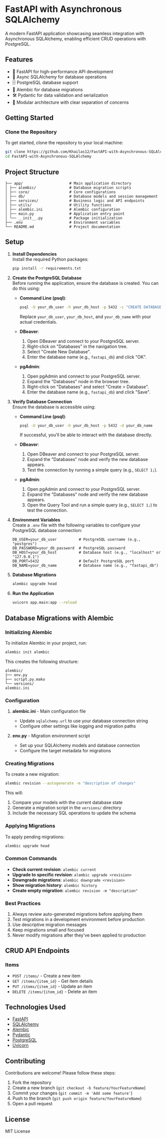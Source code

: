 # FastAPI with Asynchronous SQLAlchemy  
A modern FastAPI application showcasing seamless integration with Asynchronous SQLAlchemy, enabling efficient CRUD operations with PostgreSQL.  

## Features
- 🚀 FastAPI for high-performance API development
- 🐘 Async SQLAlchemy for database operations
- 🗄️ PostgreSQL database support
- 📄 Alembic for database migrations
- 🛠️ Pydantic for data validation and serialization
- 🧩 Modular architecture with clear separation of concerns

## Getting Started  
### Clone the Repository  
To get started, clone the repository to your local machine:  
```bash
git clone https://github.com/Khailas12/FastAPI-with-Asynchronous-SQLAlchemy.git
cd FastAPI-with-Asynchronous-SQLAlchemy
```  
## Project Structure
```
├── app/                     # Main application directory
│ ├── alembic/               # Database migration scripts
│ ├── core/                  # Core configurations
│ ├── db/                    # Database models and session management
│ ├── services/              # Business logic and API endpoints
│ ├── utils/                 # Utility functions
│ ├── alembic.ini            # Alembic configuration
│ ├── main.py                # Application entry point
│ └── __init__.py            # Package initialization
├── .env                     # Environment variables
└── README.md                # Project documentation
```

## Setup
1. **Install Dependencies**  
   Install the required Python packages:  
   ```bash
   pip install -r requirements.txt
   ```  

2. **Create the PostgreSQL Database**  
   Before running the application, ensure the database is created. You can do this using:  

   - **Command Line (psql)**:  
     ```bash
     psql -U your_db_user -h your_db_host -p 5432 -c "CREATE DATABASE your_db_name;"
     ```  
     Replace `your_db_user`, `your_db_host`, and `your_db_name` with your actual credentials.  

   - **DBeaver**:  
     1. Open DBeaver and connect to your PostgreSQL server.  
     2. Right-click on "Databases" in the navigation tree.  
     3. Select "Create New Database".  
     4. Enter the database name (e.g., `fastapi_db`) and click "OK".  

   - **pgAdmin**:  
     1. Open pgAdmin and connect to your PostgreSQL server.  
     2. Expand the "Databases" node in the browser tree.  
     3. Right-click on "Databases" and select "Create > Database".  
     4. Enter the database name (e.g., `fastapi_db`) and click "Save".  

3. **Verify Database Connection**  
   Ensure the database is accessible using:  

   - **Command Line (psql)**:  
     ```bash
     psql -U your_db_user -h your_db_host -p 5432 -d your_db_name
     ```  
     If successful, you’ll be able to interact with the database directly.  

   - **DBeaver**:  
     1. Open DBeaver and connect to your PostgreSQL server.  
     2. Expand the "Databases" node and verify the new database appears.  
     3. Test the connection by running a simple query (e.g., `SELECT 1;`).  

   - **pgAdmin**:  
     1. Open pgAdmin and connect to your PostgreSQL server.  
     2. Expand the "Databases" node and verify the new database appears.  
     3. Open the Query Tool and run a simple query (e.g., `SELECT 1;`) to test the connection.  

4. **Environment Variables**  
   Create a `.env` file with the following variables to configure your PostgreSQL database connection:  
   ```env
   DB_USER=your_db_user          # PostgreSQL username (e.g., "postgres")
   DB_PASSWORD=your_db_password  # PostgreSQL password
   DB_HOST=your_db_host          # Database host (e.g., "localhost" or "127.0.0.1")
   DB_PORT=5432                  # Default PostgreSQL port
   DB_NAME=your_db_name          # Database name (e.g., "fastapi_db")
   ```

3. **Database Migrations**
   ```bash
   alembic upgrade head
   ```

4. **Run the Application**
   ```bash
   uvicorn app.main:app --reload
   ```

## Database Migrations with Alembic
### Initializing Alembic
To initialize Alembic in your project, run:
```bash
alembic init alembic
```

This creates the following structure:
```
alembic/
├── env.py
├── script.py.mako
└── versions/
alembic.ini
```

### Configuration
1. **alembic.ini** - Main configuration file
   - Update `sqlalchemy.url` to use your database connection string
   - Configure other settings like logging and migration paths

2. **env.py** - Migration environment script
   - Set up your SQLAlchemy models and database connection
   - Configure the target metadata for migrations

### Creating Migrations
To create a new migration:
```bash
alembic revision --autogenerate -m "description of changes"
```

This will:
1. Compare your models with the current database state
2. Generate a migration script in the `versions/` directory
3. Include the necessary SQL operations to update the schema

### Applying Migrations
To apply pending migrations:
```bash
alembic upgrade head
```

### Common Commands
- **Check current revision**: `alembic current`
- **Upgrade to specific revision**: `alembic upgrade <revision>`
- **Downgrade migrations**: `alembic downgrade <revision>`
- **Show migration history**: `alembic history`
- **Create empty migration**: `alembic revision -m "description"`


### Best Practices
1. Always review auto-generated migrations before applying them
2. Test migrations in a development environment before production
3. Use descriptive migration messages
4. Keep migrations small and focused
5. Never modify migrations after they've been applied to production


## CRUD API Endpoints
### Items
- `POST /items/` - Create a new item
- `GET /items/{item_id}` - Get item details
- `PUT /items/{item_id}` - Update an item
- `DELETE /items/{item_id}` - Delete an item


## Technologies Used
- [FastAPI](https://fastapi.tiangolo.com/)
- [SQLAlchemy](https://www.sqlalchemy.org/)
- [Alembic](https://alembic.sqlalchemy.org/)
- [Pydantic](https://pydantic-docs.helpmanual.io/)
- [PostgreSQL](https://www.postgresql.org/)
- [Uvicorn](https://www.uvicorn.org/)


## Contributing
Contributions are welcome! Please follow these steps:
1. Fork the repository
2. Create a new branch (`git checkout -b feature/YourFeatureName`)
3. Commit your changes (`git commit -m 'Add some feature'`)
4. Push to the branch (`git push origin feature/YourFeatureName`)
5. Open a pull request

## License
MIT License